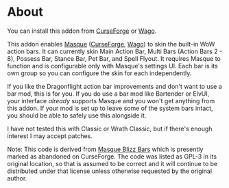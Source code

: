 # About

You can install this addon from [CurseForge](https://www.curseforge.com/wow/addons/masque-blizz-bars-revived "CurseForge") or [Wago](https://addons.wago.io/addons/masqueblizzbars).

This addon enables [Masque](https://github.com/SFX-WoW/Masque) ([CurseForge](https://www.curseforge.com/wow/addons/masque), [Wago](https://addons.wago.io/addons/masque)) to skin the built-in WoW action bars.  It can currently skin Main Action Bar, Multi Bars (Action Bars 2 - 8), Possess Bar, Stance Bar, Pet Bar, and Spell Flyout.  It requires Masque to function and is configurable only with Masque's settings UI.  Each bar is its own group so you can configure the skin for each independently.

If you like the Dragonflight action bar improvements and don't want to use a bar mod, this is for you.  If you do use a bar mod like Bartender or ElvUI, your interface _already_ supports Masque and you won't get anything from this addon.  If your mod is set up to leave some of the system bars intact, you should be able to safely use this alongside it.

I have not tested this with Classic or Wrath Classic, but if there's enough interest I may accept patches.

Note: This code is derived from [Masque Blizz Bars](https://www.curseforge.com/wow/addons/masque-blizz-bars) which is presently marked as abandoned on CurseForge.  The code was listed as GPL-3 in its original location, so that is assumed to be correct and it will continue to be distributed under that license unless otherwise requested by the original author.

